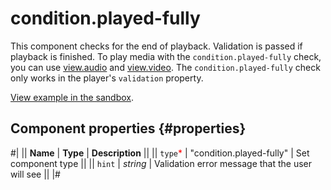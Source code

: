 # condition.played-fully

This component checks for the end of playback. Validation is passed if playback is finished. To play media with the `condition.played-fully` check, you can use [view.audio](view.audio.md) and [view.video](view.video.md). The `condition.played-fully` check only works in the player's `validation` property.

[View example in the sandbox](https://clck.ru/asS7a).

## Component properties {#properties}

#|
|| **Name** | **Type** | **Description** ||
|| `type`<span style="color: red">\*</span> | "condition.played-fully" | Set component type ||
|| `hint` | _string_ | Validation error message that the user will see ||
|#

